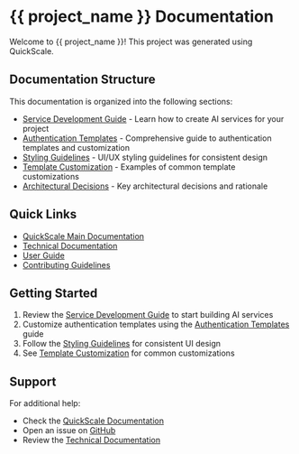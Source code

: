 # {{ project_name }} Documentation

Welcome to {{ project_name }}! This project was generated using QuickScale.

## Documentation Structure

This documentation is organized into the following sections:

- [Service Development Guide](service_development_guide.md) - Learn how to create AI services for your project
- [Authentication Templates](auth_templates.md) - Comprehensive guide to authentication templates and customization
- [Styling Guidelines](styling_guidelines.md) - UI/UX styling guidelines for consistent design
- [Template Customization](template_customization_examples.md) - Examples of common template customizations
- [Architectural Decisions](architectural_decisions.md) - Key architectural decisions and rationale

## Quick Links

- [QuickScale Main Documentation](https://github.com/Experto-AI/quickscale/tree/main/docs)
- [Technical Documentation](https://github.com/Experto-AI/quickscale/blob/main/TECHNICAL_DOCS.md)
- [User Guide](https://github.com/Experto-AI/quickscale/blob/main/USER_GUIDE.md)
- [Contributing Guidelines](https://github.com/Experto-AI/quickscale/blob/main/CONTRIBUTING.md)

## Getting Started

1. Review the [Service Development Guide](service_development_guide.md) to start building AI services
2. Customize authentication templates using the [Authentication Templates](auth_templates.md) guide
3. Follow the [Styling Guidelines](styling_guidelines.md) for consistent UI design
4. See [Template Customization](template_customization_examples.md) for common customizations

## Support

For additional help:
- Check the [QuickScale Documentation](https://github.com/Experto-AI/quickscale/tree/main/docs)
- Open an issue on [GitHub](https://github.com/Experto-AI/quickscale/issues)
- Review the [Technical Documentation](https://github.com/Experto-AI/quickscale/blob/main/TECHNICAL_DOCS.md)
